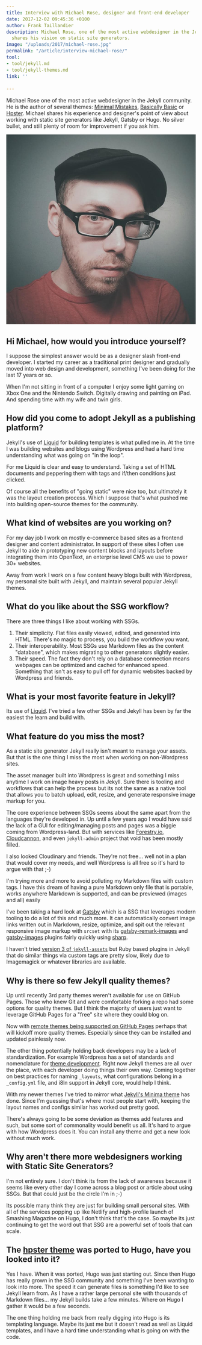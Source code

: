```yaml
---
title: Interview with Michael Rose, designer and front-end developer
date: 2017-12-02 09:45:36 +0100
author: Frank Taillandier
description: Michael Rose, one of the most active webdesigner in the Jekyll community,
  shares his vision on static site generators.
image: "/uploads/2017/michael-rose.jpg"
permalink: "/article/interview-michael-rose/"
tool:
- tool/jekyll.md
- tool/jekyll-themes.md
link: ''

---
```

Michael Rose one of the most active webdesigner in the Jekyll community. He is
the author of several themes: [Minimal Mistakes](https://mmistakes.github.io/minimal-mistakes/), [Basically Basic](https://mmistakes.github.io/jekyll-theme-basically-basic/) or
[Hpster](https://mmistakes.github.io/hpstr-jekyll-theme/).
Michael shares his experience and designer's point of view about working with
static site generators like Jekyll, Gatsby or Hugo. No silver bullet, and still
plenty of room for improvement if you ask him.

![Michael Rose](/uploads/2017/michael-rose.jpg)

## Hi Michael, how would you introduce yourself?

I suppose the simplest answer would be as a designer slash front-end developer.
I started my career as a traditional print designer and gradually moved into web
design and development, something I've been doing for the last 17 years or so.

When I'm not sitting in front of a computer I enjoy some light gaming on Xbox
One and the Nintendo Switch. Digitally drawing and painting on iPad. And
spending time with my wife and twin girls.

## How did you come to adopt Jekyll as a publishing platform?

Jekyll's use of [Liquid](https://shopify.github.io/liquid/) for building templates is what pulled me in. At the time
I was building websites and blogs using Wordpress and had a hard time
understanding what was going on "in the loop".

For me Liquid is clear and easy to understand. Taking a set of HTML documents
and peppering them with tags and if/then conditions just clicked.

Of course all the benefits of "going static" were nice too, but ultimately it
was the layout creation process. Which I suppose that's what pushed me into
building open-source themes for the community.

## What kind of websites are you working on?

For my day job I work on mostly e-commerce based sites as a frontend designer
and content administrator. In support of these sites I often use Jekyll to aide
in prototyping new content blocks and layouts before integrating them into
OpenText, an enterprise level CMS we use to power 30+ websites.

Away from work I work on a few content heavy blogs built with Wordpress, my
personal site built with Jekyll, and maintain several popular Jekyll themes.

## What do you like about the SSG workflow?

There are three things I like about working with SSGs.

1. Their simplicity. Flat files easily viewed, edited, and generated into HTML. There's no magic to process, you build the workflow _you_ want.
2. Their interoperability. Most SSGs use Markdown files as the content "database", which makes migrating to other generators slightly easier.
3. Their speed. The fact they don't rely on a database connection means webpages can be optimized and cached for enhanced speed. Something that isn't as easy to pull off for dynamic websites backed by Wordpress and friends.

## What is your most favorite feature in Jekyll?

Its use of [Liquid](https://shopify.github.io/liquid/). I've tried a few other
SSGs and Jekyll has been by far the easiest the learn and build with.

## What feature do you miss the most?

As a static site generator Jekyll really isn't meant to manage your assets. But
that is the one thing I miss the most when working on non-Wordpress sites.

The asset manager built into Wordpress is great and something I miss anytime I
work on image heavy posts in Jekyll. Sure there is tooling and workflows that
can help the process but its not the same as a native tool that allows you to
batch upload, edit, resize, and generate responsive image markup for you.

The core experience between SSGs seems about the same apart from the languages
they're developed in. Up until a few years ago I would have said the lack of a
GUI for editing/managing posts and pages was a biggie coming from
Wordpress-land. But with services like [Forestry.io](https://forestry.io),
[Cloudcannon](https://cloudcannon.com), and even `jekyll-admin` project that
void has been mostly filled.

I also looked Cloudinary and friends. They're not free... well not in a plan
that would cover my needs, and well Wordpress is all free so it's hard to argue
with that ;-)

I'm trying more and more to avoid polluting my Markdown files with custom tags.
I have this dream of having a pure Markdown only file that is portable, works
anywhere Markdown is supported, and can be previewed (images and all) easily

I've been taking a hard look at [Gatsby](https://www.gatsbyjs.org/) which is a
SSG that leverages modern tooling to do a lot of this and much more. It can
automatically convert image links written out in Markdown, resize, optimize, and
spit out the relevant responsive image markup with `srcset` with its
[gatsby-remark-images](https://www.gatsbyjs.org/packages/gatsby-remark-images/)
and [gatsby-images](https://www.gatsbyjs.org/packages/gatsby-image/) plugins
fairly quickly using [sharp](https://github.com/lovell/sharp).

 I haven't tried [version 3 of
 `jekyll-assets`](https://envygeeks.io/2017/11/21/jekyll-assets-3-released) but
 Ruby based plugins in Jekyll that do similar things via custom tags are pretty
 slow, likely due to Imagemagick or whatever libraries are available.

## Why is there so few Jekyll quality themes?

Up until recently 3rd party themes weren't available for use on GitHub Pages.
Those who knew Git and were comfortable forking a repo had some options for quality
themes. But I think the majority of users just want to leverage GitHub Pages for
a "free" site where they could blog on.

Now with [remote themes being supported on GitHub
Pages](https://github.com/blog/2464-use-any-theme-with-github-pages) perhaps
that will kickoff more quality themes. Especially since they can be installed
and updated painlessly now.

The other thing potentially holding back developers may be a lack of
standardization. For example Wordpress has a set of standards and nomenclature
for [theme development](https://codex.wordpress.org/Theme_Development). Right
now Jekyll themes are all over the place, with each developer doing things their
own way. Coming together on best practices for naming `_layouts`, what
configurations belong in a `_config.yml` file, and i8ln support in Jekyll core,
would help I think.

With my newer themes I've tried to mirror what [Jekyll's Minima
theme](https://github.com/jekyll/minima) has done. Since I'm guessing that's
where most people start with, keeping the layout names and configs similar has
worked out pretty good.

There's always going to be some deviation as themes add features and such, but
some sort of commonality would benefit us all. It's hard to argue with how
Wordpress does it. You can install any theme and get a new look without much
work.

## Why aren't there more webdesigners working with Static Site Generators?

I'm not entirely sure. I don't think its from the lack of awareness because it
seems like every other day I come across a blog post or article about using
SSGs. But that could just be the circle I'm in ;-)

Its possible many think they are just for building small personal sites. With
all of the services popping up like Netlify and high-profile launch of Smashing
Magazine on Hugo, I don't think that's the case. So maybe its just continuing to
get the word out that SSG are a powerful set of tools that can scale.

## The [hpster theme](https://dldx.github.io/hpstr-hugo-theme/) was ported to Hugo, have you looked into it?

Yes I have. When it was ported, Hugo was just starting out. Since then Hugo has
really grown in the SSG community and something I've been wanting to look into
more. The speed it can generate files is something I'd like to see Jekyll learn
from. As I have a rather large personal site with thousands of Markdown files…
my Jekyll builds take a few minutes. Where on Hugo I gather it would be a few
seconds.

The one thing holding me back from really digging into Hugo is its templating
language. Maybe its just me but it doesn't read as well as Liquid templates, and
I have a hard time understanding what is going on with the code.
